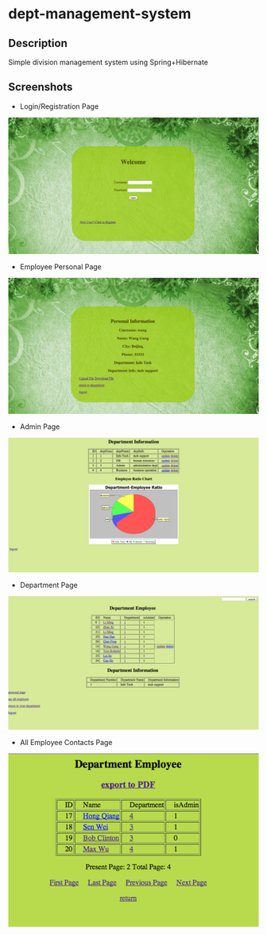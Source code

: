 dept-management-system
======================

## Description
Simple division management system using Spring+Hibernate

## Screenshots

* Login/Registration Page

![test1](/images/login.png)

* Employee Personal Page

![test2](/images/personal.png)

* Admin Page

![test3](/images/admin.png)

* Department Page

![test4](/images/dept.png)

* All Employee Contacts Page

![test5](/images/emp.png)